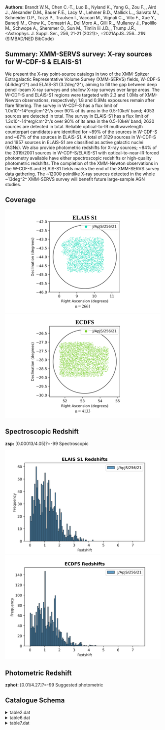 **Authors:** Brandt W.N., Chen C.-T., Luo B., Nyland K., Yang G., Zou F.,, Aird J., Alexander D.M., Bauer F.E., Lacy M., Lehmer B.D., Mallick L.,, Salvato M., Schneider D.P., Tozzi P., Traulsen I., Vaccari M., Vignali C.,, Vito F., Xue Y., Banerji M., Chow K., Comastri A., Del Moro A., Gilli R.,, Mullaney J., Paolillo M., Schwope A., Shemmer O., Sun M., Timlin Iii J.D.,, Trump J.R., <Astrophys. J. Suppl. Ser., 256, 21-21 (2021)>, =2021ApJS..256...21N (SIMBAD/NED BibCode)

## Summary: XMM-SERVS survey: X-ray sources for W-CDF-S & ELAIS-S1 

We present the X-ray point-source catalogs in two of the XMM-Spitzer Extragalactic Representative Volume Survey (XMM-SERVS) fields, W-CDF-S (4.6deg^2^) and ELAIS-S1 (3.2deg^2^), aiming to fill the gap between deep pencil-beam X-ray surveys and shallow X-ray surveys over large areas. The W-CDF-S and ELAIS-S1 regions were targeted with 2.3 and 1.0Ms of XMM-Newton observations, respectively; 1.8 and 0.9Ms exposures remain after flare filtering. The survey in W-CDF-S has a flux limit of 1.0x10^-14^erg/cm^2^/s over 90% of its area in the 0.5-10keV band; 4053 sources are detected in total. The survey in ELAIS-S1 has a flux limit of 1.3x10^-14^erg/cm^2^/s over 90% of its area in the 0.5-10keV band; 2630 sources are detected in total. Reliable optical-to-IR multiwavelength counterpart candidates are identified for ~89% of the sources in W-CDF-S and ~87% of the sources in ELAIS-S1. A total of 3129 sources in W-CDF-S and 1957 sources in ELAIS-S1 are classified as active galactic nuclei (AGNs). We also provide photometric redshifts for X-ray sources; ~84% of the 3319/2001 sources in W-CDF-S/ELAIS-S1 with optical-to-near-IR forced photometry available have either spectroscopic redshifts or high-quality photometric redshifts. The completion of the XMM-Newton observations in the W-CDF-S and ELAIS-S1 fields marks the end of the XMM-SERVS survey data gathering. The ~12000 pointlike X-ray sources detected in the whole ~13deg^2^ XMM-SERVS survey will benefit future large-sample AGN studies.
## Coverage
![image](https://raw.githubusercontent.com/joshgithubbin/Sherlock-DDF/refs/heads/main/Catalogue%20Plotting/Catalogues/J-ApJS-256-21/Subcatalogues/ELAIS%20S1/Plots/fieldcover.png)
![image](https://raw.githubusercontent.com/joshgithubbin/Sherlock-DDF/refs/heads/main/Catalogue%20Plotting/Catalogues/J-ApJS-256-21/Subcatalogues/ECDFS/Plots/fieldcover.png)
## Spectroscopic Redshift 
 
**zsp:** [0.00013/4.05]?=-99 Spectroscopic 
 

![image](https://raw.githubusercontent.com/joshgithubbin/Sherlock-DDF/refs/heads/main/Catalogue%20Plotting/Catalogues/J-ApJS-256-21/Subcatalogues/ELAIS%20S1/Plots/zspec.png)
![image](https://raw.githubusercontent.com/joshgithubbin/Sherlock-DDF/refs/heads/main/Catalogue%20Plotting/Catalogues/J-ApJS-256-21/Subcatalogues/ECDFS/Plots/zspec.png)
## Photometric Redshift 
 
**zphot:** [0.01/4.27]?=-99 Suggested photometric 
 

## Catalogue Schema

<details>
<summary>table2.dat</summary>

| Bytes   | Format       | Units   | Label   | Explanations                                       |
|:--------|:-------------|:--------|:--------|:---------------------------------------------------|
| 1- 8    | A8           | ---     | Field   | Target field ("ELAIS-S1"=31 occurrences or         |
| 80      | occurrences) | 10-     | 13      | I4    ---     Nrev    XMM-Newton revolution number |
| 15- 24  | I10          | ---     | ObsID   | XMM-Newton observation ID                          |
| 26- 44  | A19          | ---     | Date    | Observation starting date/time (UT), ISO8601       |
| 46- 54  | F9.6         | deg     | RAdeg   | [8.7/54.2] Right ascension, pointing               |
| 56- 65  | F10.6        | deg     | DEdeg   | [-45/-27] Declination, pointing center (J2000)     |
| 67- 70  | F4.1         | ks      | PN      | [0.0/41.6] Cleaned exposure time for PN (1)        |
| 72- 75  | F4.1         | ks      | MOS1    | [0.0/43.5] Cleaned exposure time for MOS1 (1)      |
| 77- 80  | F4.1         | ks      | MOS2    | [0.0/43.5] Cleaned exposure time for MOS2 (1)      |
| 82- 85  | F4.1         | ks      | Exp     | [7.0/44.9] Total EPIC exposure time                |

**Note**: Cleaned exposure time included in the "good time intervals"; GTIs.

</details>

<details>
<summary>table6.dat</summary>

| Bytes      | Format       | Units        | Label           | Explanations                                                                 |
|:-----------|:-------------|:-------------|:----------------|:-----------------------------------------------------------------------------|
| 1- 5       | A5           | ---          | Field           | [WCDFS] W-CDF-S field ("WCDFS")                                              |
| 6- 9       | I04          | ---          | WCDFS           | [0/4052] The source ID of each X-ray                                         |
| 11- 19     | F9.6         | deg          | RAdeg           | [51.6/54.5] Right ascension (J2000.0)                                        |
| 21- 30     | F10.6        | deg          | DEdeg           | [-29/-26] Declination (J2000.0)                                              |
| 32- 39     | F8.6         | arcsec       | eXPos           | [0.07/4.4] X-ray positional                                                  |
| 41- 48     | F8.6         | arcsec       | R68             | [0.1/6.7] The 68% positional-                                                |
| 50- 58     | F9.6         | arcsec       | R99             | [0.2/15.1] The 99.73%                                                        |
| 60- 67     | F8.6         | arcsec       | eEMPos          | [0.04/8] Positional uncertainty                                              |
| 69- 78     | F10.6        | deg          | RASBdeg         | [51.6/54.5]?=-99 Right ascension (J2000)                                     |
| 80- 89     | F10.6        | deg          | DESBdeg         | [-29/-26]?=-99 Declination (J2000.0) as                                      |
| 91- 100    | F10.6        | deg          | RAHBdeg         | [51.6/54.5]?=-99 Right ascension (J2000)                                     |
| 102- 111   | F10.6        | deg          | DEHBdeg         | [-29/-26]?=-99 Declination (J2000.0) as                                      |
| 113- 122   | F10.6        | deg          | RAFBdeg         | [51.6/54.5]?=-99 Right ascension (J2000)                                     |
| 124- 133   | F10.6        | deg          | DEFBdeg         | [-29/-26]?=-99 Declination (J2000.0) as                                      |
| 135- 148   | F14.6        | ---          | detSB           | [3.5/109715]?=-99 The emldetect                                              |
| 150- 162   | F13.6        | ---          | detHB           | [9.5/11681]?=-99 The emldetect                                               |
| 164- 177   | F14.6        | ---          | detFB           | [3.5/121389]?=-99 The emldetect                                              |
| 179- 188   | F10.3        | s            | ExpSB           | [2261/217999] Total (PN+MOS1+MOS2)                                           |
| 190- 199   | F10.3        | s            | ExpHB           | [1507/179250] Total (PN+MOS1+MOS2)                                           |
| 201- 210   | F10.3        | s            | ExpFB           | [1721/223271] Total (PN+MOS1+MOS2)                                           |
| 212- 220   | F9.3         | s            | PNExpSB         | [1617/55520]?=0 PN exposure time in the                                      |
| 222- 230   | F9.3         | s            | M1ExpSB         | [60/84807]?=0 MOS1 exposure time in the                                      |
| 232- 240   | F9.3         | s            | M2ExpSB         | [1472/86841]?=0 MOS2 exposure time in the                                    |
| 242- 250   | F9.3         | s            | PNExpHB         | [1056/52663]?=0 PN exposure time in the                                      |
| 252- 260   | F9.3         | s            | M1ExpHB         | [13/68738]?=0 MOS1 exposure time in the                                      |
| 262- 270   | F9.3         | s            | M2ExpHB         | [2166/77002]?=0 MOS2 exposure time in the                                    |
| 272- 280   | F9.3         | s            | PNExpFB         | [1144/57280]?=0 PN exposure time in the                                      |
| 282- 290   | F9.3         | s            | M1ExpFB         | [1457/85675]?=0 MOS1 exposure time in the                                    |
| 292- 300   | F9.3         | s            | M2ExpFB         | [3092/84105]?=0 MOS2 exposure time in the                                    |
| 302- 310   | F9.6         | ct/pix       | BkgSB           | [0.08/5.5]?=99 Total background-map                                          |
| 312- 320   | F9.6         | ct/pix       | BkgHB           | [0/4.7]?=99 Total background-map                                             |
| 322- 330   | F9.6         | ct/pix       | BkgFB           | [0/8.3]?=99 Total background-map value                                       |
| 332- 339   | F8.6         | ct/pix       | PNBkgSB         | [0/3.8] PN background-map value in the                                       |
| 341- 348   | F8.6         | ct/pix       | M1BkgSB         | [0/1.3] MOS1 background-map value in the                                     |
| 350- 357   | F8.6         | ct/pix       | M2BkgSB         | [0/1.1] MOS2 background-map value in th                                      |
| 359- 366   | F8.6         | ct/pix       | PNBkgHB         | [0/2.4] PN background-map value in the                                       |
| 368- 375   | F8.6         | ct/pix       | M1BkgHB         | [0/1.6] MOS1 background-map value in th                                      |
| 377- 384   | F8.6         | ct/pix       | M2BkgHB         | [0/1.4] MOS2 background-map value in the                                     |
| 386- 393   | F8.6         | ct/pix       | PNBkgFB         | [0/5.5] PN background-map value in the                                       |
| 395- 402   | F8.6         | ct/pix       | M1BkgFB         | [0/2.7] MOS1 background-map value in the                                     |
| 404- 411   | F8.6         | ct/pix       | M2BkgFB         | [0/2.4] MOS2 background-map value in th                                      |
| 413- 424   | F12.6        | ct           | CtsSB           | [6/26510] Total (PN+MOS1+MOS2) net                                           |
| 426- 436   | F11.6        | ct           | CtsHB           | [17/4126] Total (PN+MOS1+MOS2) net                                           |
| 438- 449   | F12.6        | ct           | CtsFB           | [7/30391] Total (PN+MOS1+MOS2) net                                           |
| 451- 462   | F12.6        | ct           | PNCtsSB         | [0/9997]?=-99 PN net counts in the soft                                      |
| 464- 475   | F12.6        | ct           | M1CtsSB         | [0/6585]?=-99 MOS1 net counts in the                                         |
| 477- 488   | F12.6        | ct           | M2CtsSB         | [0/9928]?=-99 MOS2 net counts in the                                         |
| 490- 501   | F12.6        | ct           | PNCtsHB         | [0/2392]?=-99 PN net counts in the hard                                      |
| 503- 514   | F12.6        | ct           | M1CtsHB         | [0/1065]?=-99 MOS1 net counts in the                                         |
| 516- 527   | F12.6        | ct           | M2CtsHB         | [0/1991]?=-99 MOS2 net counts in the                                         |
| 529- 541   | F13.6        | ct           | PNCtsFB         | [0/10824]?=-99 PN net counts in the                                          |
| 543- 554   | F12.6        | ct           | M1CtsFB         | [0/7649]?=-99 MOS1 net counts in the                                         |
| 556- 568   | F13.6        | ct           | M2CtsFB         | [0/11919]?=-99 MOS2 net counts in the                                        |
| 570- 581   | F12.6        | ct           | e_CtsSB         | [3.8/7978]?=-99 Uncertainty on CtsSB                                         |
| 583- 594   | F12.6        | ct           | e_CtsHB         | [5.3/6678]?=-99 Uncertainty on CtsHB                                         |
| 596- 608   | F13.6        | ct           | e_CtsFB         | [5/16029]?=-99 Uncertainty on CtsFB                                          |
| 610- 621   | F12.6        | ct           | e_PNCtsSB       | [0/5543]?=-99 Uncertainty on PNCtsSB                                         |
| 623- 632   | F10.6        | ct           | e_M1CtsSB       | [0/85]?=-99 Uncertainty of M1CtsSB                                           |
| 634- 645   | F12.6        | ct           | e_M2CtsSB       | [0/7978]?=-99 Uncertainty of M2CtsSB                                         |
| 647- 658   | F12.6        | ct           | e_PNCtsHB       | [0/6678]?=-99 Uncertainty on PNCtsHB                                         |
| 660- 671   | F12.6        | ct           | e_M1CtsHB       | [0/2925]?=-99 Uncertainty on M1CtsHB                                         |
| 673- 682   | F10.6        | ct           | e_M2CtsHB       | [0/49]?=-99 Uncertainty of M2CtsHB                                           |
| 684- 696   | F13.6        | ct           | e_PNCtsFB       | [0/16029]?=-99 Uncertainty on PNCtsFB                                        |
| 698- 709   | F12.6        | ct           | e_M1CtsFB       | [0/4963]?=-99 Uncertainty of M1CtsFB                                         |
| 711- 723   | F13.6        | ct           | e_M2CtsFB       | [0/15920]?=-99 Uncertainty of M2CtsFB                                        |
| 725- 734   | F10.8        | ct/s         | CRtSB           | [0.0003/1.16] Total (PN+MOS1+MOS2) net                                       |
| 736- 745   | F10.8        | ct/s         | CRtHB           | [0.0009/0.15] Total (PN+MOS1+MOS2) net                                       |
| 747- 756   | F10.8        | ct/s         | CRtFB           | [0.0003/1.31] Total (PN+MOS1+MOS2) net                                       |
| 758- 766   | E9.4         | ct/s         | PNCRtSB         | [0/0.8]?=99 PN net count rates in the                                        |
| 768- 776   | E9.4         | ct/s         | M1CRtSB         | [0/0.21]?=99 MOS1 net count rates in the                                     |
| 778- 786   | E9.4         | ct/s         | M2CRtSB         | [0/0.24]?=99 MOS2 net count rates in the                                     |
| 788- 798   | F11.8        | ct/s         | PNCRtHB         | [0/0.08]?=99 PN net count rates in the                                       |
| 800- 808   | E9.4         | ct/s         | M1CRtHB         | [0/0.04]?=99 MOS1 net count rates in the                                     |
| 810- 818   | E9.4         | ct/s         | M2CRtHB         | [0/0.05]?=99 MOS2 net count rates in the                                     |
| 820- 826   | E7.2         | ct/s         | PNCRtFB         | [0/0.8]?=99 PN net count rates in the                                        |
| 828- 836   | E9.4         | ct/s         | M1CRtFB         | [0/0.25]?=99 MOS1 net count rates in the                                     |
| 838- 846   | E9.4         | ct/s         | M2CRtFB         | [0/0.3]?=99 MOS2 net count rates in the                                      |
| 848- 858   | F11.8        | ct/s         | e_CRtSB         | [0.0002/0.5]?=99 Uncertainty on CRtSB                                        |
| 860- 870   | F11.8        | ct/s         | e_CRtHB         | [0.0002/0.32]?=99 Uncertainty on CRtHB                                       |
| 872- 882   | F11.8        | ct/s         | e_CRtFB         | [0.0003/0.94]?=99 Uncertainty on CRtFB                                       |
| 884- 894   | F11.8        | ct/s         | e_PNCRtSB       | [0/0.33]?=99 Uncertainty of PNCRtSB                                          |
| 896- 904   | E9.4         | ct/s         | e_M1CRtSB       | [0/0.005]?=99 Uncertainty on M1CRtSB                                         |
| 906- 914   | E9.4         | ct/s         | e_M2CRtSB       | [0/0.5]?=99 Uncertainty on M2CRtSB                                           |
| 916- 926   | F11.8        | ct/s         | e_PNCRtHB       | [0/0.32]?=99 Uncertainty on PNCRtHB                                          |
| 928- 936   | E9.4         | ct/s         | e_M1CRtHB       | [0/0.2]?=99 Uncertainty on M1CRtHB                                           |
| 938- 948   | F11.8        | ct/s         | e_M2CRtHB       | [0/0.0021]?=99 Uncertainty on M2CRtHB                                        |
| 950- 960   | F11.8        | ct/s         | e_PNCRtFB       | [0/0.94]?=99 Uncertainty on PNCRtFB                                          |
| 962- 972   | F11.8        | ct/s         | e_M1CRtFB       | [0/0.2]?=99 Uncertainty on M1CRtFB                                           |
| 974- 984   | F11.8        | ct/s         | e_M2CRtFB       | [0/0.7]?=99 Uncertainty on M2CRtFB                                           |
| 986- 991   | F6.3         | ---          | BR              | [0.019/33.5] Total hard-to-soft band                                         |
| 993- 998   | F6.3         | ---          | e_BR            | [0.003/39]?=99 Uncertainty on BR (BR_ERR)                                    |
| 1000- 1005 | F6.3         | ---          | PNBR            | [0.014/6]?=99 PN hard-to-soft band ratio                                     |
| 1007- 1012 | F6.3         | ---          | e_PNBR          | [0.004/30]?=99 Uncertainty on PNBR                                           |
| 1014- 1019 | F6.3         | ---          | M1BR            | [0.009/23]?=99 MOS1 hard-to-soft band                                        |
| 1021- 1027 | F7.3         | ---          | e_M1BR          | [0.006/169]?=99 Uncertainty on M1BR                                          |
| 1029- 1034 | F6.3         | ---          | M2BR            | [0.03/9]?=99 MOS2 hard-to-soft band ratio                                    |
| 1036- 1041 | F6.3         | ---          | e_M2BR          | [0.006/6]?=99 Uncertainty on M2BR                                            |
| 1043- 1048 | F6.3         | ---          | HR              | [-0.97/0.95] Hardness ratio                                                  |
| 1050- 1056 | F7.3         | ---          | e_HR            | [-2/14.1]?=-99 Uncertainty on HR (HR_ERR)                                    |
| 1058- 1061 | F4.1         | ---          | Gamma           | [-1/2.9] The effective power-law                                             |
| 1063- 1073 | F11.8        | fW/m2        | F0.5-2keV       | [0.0004/0.81]?=99 Apparent flux in                                           |
| 1075- 1085 | F11.8        | fW/m2        | e_F0.5-2keV     | [0.0001/0.011]?=99 Uncertainty on                                            |
| 1087- 1097 | F11.8        | fW/m2        | F2-10keV        | [0.004/1.1]?=99 Apparent flux in                                             |
| 1099- 1109 | F11.8        | fW/m2        | e_F2-10keV      | [0.001/0.08]?=99 Uncertainty on F2-10keV                                     |
| 1111- 1121 | F11.8        | fW/m2        | F0.5-10keV      | [0.001/1.7]?=99 Apparent flux in                                             |
| 1123- 1133 | F11.8        | fW/m2        | e_F0.5-10keV    | [0.0005/0.07]?=99 Uncertainty on                                             |
| 1135- 1140 | F6.2         | [10-7W]      | LX              | [35.27/45.55]? Log rest-frame apparent                                       |
| 1142- 1144 | I3           | ---          | CCat            | [1/3]?=-99 The catalog origin of the                                         |
| 1146- 1167 | A22          | ---          | CID             | Source ID in the matched Chandra                                             |
| 1169- 1178 | F10.6        | deg          | RACdeg          | [52.2/54.4]?=-99 Right ascension (J2000)                                     |
| 1180- 1189 | F10.6        | deg          | DECdeg          | [-28.2/-27]?=-99 Declination (J2000) of                                      |
| 1191- 1200 | F10.6        | ---          | Pany            | [0.1/1]?=-99 The posterior probability of                                    |
| 1202- 1211 | F10.6        | ---          | Pi              | [0.2/1]?=-99 The relative probability of                                     |
| 1          | counterpart  | to           | be              | the correct match                                                            |
| 1213       | I1           | ---          | F2              | [0/1] Warning flag for sources where a                                       |
| 1215- 1224 | F10.6        | deg          | RAIRdeg         | [51.6/54.5]?=-99 Right ascension (J2000)                                     |
| 1226- 1235 | F10.6        | deg          | DEIRdeg         | [-29/-26]?=-99 Declination (J2000.0) of                                      |
| 1237- 1246 | F10.6        | deg          | RAVdeg          | [51.6/54.5]?=-99 Right ascension (J2000)                                     |
| 1248- 1257 | F10.6        | deg          | DEVdeg          | [-29/-26]?=-99 Declination (J2000.0) of                                      |
| 1259- 1268 | F10.6        | deg          | RAHdeg          | [51.7/54.5]?=-99 Right ascension (J2000)                                     |
| 1270- 1279 | F10.6        | deg          | DEHdeg          | [-29/-26]?=-99 Declination (J2000.0) of                                      |
| 1281- 1290 | F10.6        | deg          | RADdeg          | [51.6/54.5]?=-99 Right ascension (J2000)                                     |
| 1292- 1301 | F10.6        | deg          | DEDdeg          | [-29/-27]?=-99 Declination (J2000.0) of                                      |
| 1303- 1313 | F11.6        | arcsec       | SepIRAC         | [0.02/9.8]?=-99 Separation of the X-ray                                      |
| 1315- 1325 | F11.6        | arcsec       | SepVIDEO        | [0.01/9.9]?=-99 Separation of the X-ray                                      |
| 1327- 1336 | F10.6        | arcsec       | SepHSC          | [0.01/9.8]?=-99 Separation of the X-ray                                      |
| 1338- 1347 | F10.6        | arcsec       | SepDES          | [0.1/9.6]?=-99 Separation of the X-ray                                       |
| 1349- 1357 | F9.6         | mag          | 3.6magAp        | [12.68/23]?=99 1.9 arcsec aperture                                           |
| 6          | micron       | band         | reported        | in the DeepDrill catalog                                                     |
| 1359- 1367 | F9.6         | mag          | e_3.6magAp      | [0.03/0.3]?=99 The uncertainty on                                            |
| 1369- 1377 | F9.6         | mag          | 4.5magAp        | [12.9/22.8]?=99 1.9 arcsec aperture                                          |
| 5          | micron       | band         | reported        | in the DeepDrill catalog                                                     |
| 1379- 1387 | F9.6         | mag          | e_4.5magAp      | [0.03/0.3]?=99 The uncertainty on                                            |
| 1389- 1397 | F9.6         | mag          | Zapc3           | [12.34/27.5]?=99 VIDEO 2" aperture                                           |
| 1399- 1405 | E7.2         | mag          | e_Zapc3         | [4e-6/1.8]?=99 Uncertainty on Zapc3                                          |
| 1407- 1415 | F9.6         | mag          | Yapc3           | [11.5/26.3]?=99 VIDEO 2 arcsec aperture                                      |
| 1417- 1423 | E7.2         | mag          | e_Yapc3         | [3e-6/1.2]?=99 Uncertainty on Yapc3                                          |
| 1425- 1433 | F9.6         | mag          | Japc3           | [12.19/26.1]?=99 VIDEO 2 arcsec aperture                                     |
| 1435- 1441 | E7.2         | mag          | e_Japc3         | [5e-6/0.5]?=99 Uncertainty on Japc3                                          |
| 1443- 1451 | F9.6         | mag          | Hapc3           | [12.22/27.3]?=99 VIDEO 2 arcsec aperture                                     |
| 1453- 1459 | E7.2         | mag          | e_Hapc3         | [5e-6/2.2]?=99 Uncertainty on Hapc3                                          |
| 1461- 1469 | F9.6         | mag          | Ksapc3          | [12.24/24]?=99 VIDEO 2 arcsec aperture                                       |
| 1471- 1477 | E7.2         | mag          | e_Ksapc3        | [6e-6/0.3]?=99 Uncertainty on Ksapc3                                         |
| 1479- 1487 | F9.6         | mag          | gmag            | [16.65/29.2]?=99 HSC CModel photometry in                                    |
| 1489- 1497 | F9.6         | mag          | e_gmag          | [0.0001/2.9]?=99 Uncertainty on gmag                                         |
| 1499- 1507 | F9.6         | mag          | rmag            | [16.42/29]?=99 HSC CModel photometry in                                      |
| 1509- 1517 | F9.6         | mag          | e_rmag          | [0.0002/7.2]?=99 Uncertainty on rmag                                         |
| 1519- 1527 | F9.6         | mag          | imag            | [15.54/26.9]?=99 HSC CModel photometry in                                    |
| 1529- 1537 | F9.6         | mag          | e_imag          | [0.0001/0.5]?=99 Uncertainty of HSC                                          |
| 1539- 1547 | F9.6         | mag          | zmag            | [15.37/26.8]?=99 HSC CModel photometry in                                    |
| 1549- 1557 | F9.6         | mag          | e_zmag          | [0.0001/1.7]?=99 Uncertainty on zmag                                         |
| 1559- 1567 | F9.6         | mag          | gmagDES         | [12/27.9]?=99 DES Kron photometry in the                                     |
| 1569- 1575 | E7.2         | mag          | e_gmagDES       | [6.5e-5/1.8]?=99 Uncertainty on gmagDES                                      |
| 1577- 1585 | F9.6         | mag          | rmagDES         | [11.99/26.9]?=99 DES Kron photometry in                                      |
| 1587- 1593 | E7.2         | mag          | e_rmagDES       | [5.9e-5/1.3]?=99 Uncertainty on rmagDES                                      |
| 1595- 1603 | F9.6         | mag          | imagDES         | [11.95/25.8]?=99 DES Kron photometry in                                      |
| 1605- 1611 | E7.2         | mag          | e_imagDES       | [9.3e-5/1]?=99 Uncertainty on imagDES                                        |
| 1613- 1621 | F9.6         | mag          | zmagDES         | [11.45/25.9]?=99 DES Kron photometry in                                      |
| 1623- 1631 | F9.6         | mag          | e_zmagDES       | [0.0001/1.2]?=99 Uncertainty on zmagDES                                      |
| 1633- 1641 | F9.6         | mag          | YmagDES         | [10.15/25]?=99 DES Kron photometry in                                        |
| 1643- 1651 | F9.6         | mag          | e_YmagDES       | [0.0001/5.7]?=99 Uncertainty on YmagDES                                      |
| 1653- 1658 | I6           | ---          | Tractor         | [10/804323]?=-99 The object ID of the                                        |
| 1660- 1669 | F10.6        | mag          | 3.6mag          | [11.6/25.4]?=-99 Forced photometry in                                        |
| 6          | micron       | band         | (IRAC_1_FP_MAG) | 1671- 1680 F10.6  mag     e_3.6mag     [0.09/0.8]?=-99 Uncertainty on 3.6mag |
| 1682- 1691 | F10.6        | mag          | 4.5mag          | [11.6/25.3]?=-99 Forced photometry in                                        |
| 5          | micron       | band         | (IRAC_2_FP_MAG) | 1693- 1702 F10.6  mag     e_4.5mag     [0.09/1.2]?=-99 Uncertainty on 4.5mag |
| 1704- 1713 | F10.6        | mag          | Zpmag           | [10.5/28.5]?=-99 Forced photometry in                                        |
| 1715- 1724 | F10.6        | mag          | e_Zpmag         | [0.09/7.3]?=-99 Uncertainty on Zpmag                                         |
| 1726- 1735 | F10.6        | mag          | Ypmag           | [10/26]?=-99 Forced photometry in VIDEO                                      |
| 1737- 1746 | F10.6        | mag          | e_Ypmag         | [0.09/0.8]?=-99 Uncertainty on Ypmag                                         |
| 1748- 1757 | F10.6        | mag          | Jpmag           | [10.7/28.5]?=-99 Forced photometry in                                        |
| 1759- 1768 | F10.6        | mag          | e_Jpmag         | [0.09/3.6]?=-99 Uncertainty on Jpmag                                         |
| 1770- 1779 | F10.6        | mag          | Hpmag           | [10.9/25]?=-99 Forced photometry in VIDEO                                    |
| 1781- 1790 | F10.6        | mag          | e_Hpmag         | [0.09/0.5]?=-99 Uncertainty on Hpmag                                         |
| 1792- 1801 | F10.6        | mag          | Kspmag          | [10.8/27.8]?=-99 Forced photometry in                                        |
| 1803- 1812 | F10.6        | mag          | e_Kspmag        | [0.09/2.8]?=-99 Uncertainty on Kspmag                                        |
| 1814- 1823 | F10.6        | mag          | gmagFP          | [15.2/30.2]?=-99 Forced photometry in HSC                                    |
| 1825- 1834 | F10.6        | mag          | e_gmagFP        | [0.09/19.4]?=-99 Uncertainty on gmagFP                                       |
| 1836- 1845 | F10.6        | mag          | rmagFP          | [14.4/30]?=-99 Forced photometry in HSC r                                    |
| 1847- 1856 | F10.6        | mag          | e_rmagFP        | [0.09/38]?=-99 Uncertainty on rmagFP                                         |
| 1858- 1867 | F10.6        | mag          | imagFP          | [15.4/27.3]?=-99 Forced photometry in HSC                                    |
| 1869- 1878 | F10.6        | mag          | e_imagFP        | [0.09/2.1]?=-99 Uncertainty on imagFP                                        |
| 1880- 1889 | F10.6        | mag          | zmagFP          | [13.7/26.5]?=-99 Forced photometry in HSC                                    |
| 1891- 1900 | F10.6        | mag          | e_zmagFP        | [0.09/2.6]?=-99 Uncertainty on zmagFP                                        |
| 1902- 1911 | F10.6        | mag          | umagV           | [9.9/34.6]?=-99 Forced photometry in                                         |
| 1913- 1924 | F12.6        | mag          | e_umagV         | [0.09/1705]?=-99 Uncertainty on umagV                                        |
| 1926- 1935 | F10.6        | mag          | gmagV           | [11/31]?=-99 Forced photometry in VOICE                                      |
| 1937- 1946 | F10.6        | mag          | e_gmagV         | [0.09/64.1]?=-99 Uncertainty on gmagV                                        |
| 1948- 1957 | F10.6        | mag          | rmagV           | [10.9/30.3]?=-99 Forced photometry in                                        |
| 1959- 1968 | F10.6        | mag          | e_rmagV         | [0.09/41]?=-99 Uncertainty on rmagV                                          |
| 1970- 1979 | F10.6        | mag          | imagV           | [10.6/30]?=-99 Forced photometry in VOICE                                    |
| 1981- 1990 | F10.6        | mag          | e_imagV         | [0.09/69.6]?=-99 Uncertainty on imagV                                        |
| 1992- 2001 | F10.6        | ---          | zsp             | [0.00015/4.6]?=-99 Spectroscopic redshift                                    |
| 2003- 2005 | I3           | ---          | zCl             | [-1/1]?=-99 Spectroscopic classification                                     |
| 2007- 2009 | I3           | ---          | q_zsp           | [2/6]?=-99 Spectroscopic quality flag                                        |
| 2011- 2021 | F11.6        | deg          | RAzsdeg         | [51.6/54.5]?=-99 Right ascension (J2000)                                     |
| 2023- 2033 | F11.6        | deg          | DEzsdeg         | [-29/-27]?=-99 Declination (J2000.0) of                                      |
| 2035- 2041 | A7           | ---          | r_zsp           | The spectroscopic catalog that                                               |
| 2043- 2047 | F5.1         | ---          | Fsed            | [0/1]?=-99 Flag for BL AGN candidates                                        |
| 2049- 2058 | F10.6        | deg          | RAspdeg         | [51.6/54.5]? Right ascension (J2000.0)                                       |
| 2060- 2070 | F11.6        | deg          | DEzpdeg         | [-29/-26]? Declination (J2000.0) of the                                      |
| 2072- 2079 | F8.4         | ---          | zphot           | [0.01/4.5]?=-99 Suggested photometric                                        |
| 2081- 2087 | F7.3         | ---          | zpEazy          | [0.01/6]?=-99 Photometric redshift                                           |
| 2089- 2096 | F8.3         | ---          | E_zpEazy        | [-0.9/3.8]? Upper uncertainty of                                             |
| 2098- 2105 | F8.3         | ---          | e_zpEazy        | [-0.05/4]? Lower uncertainty of                                              |
| 2107- 2126 | F20.6        | ---          | q_zpEazy        | [-99/398127000000]? Quality of                                               |
| 2128- 2135 | F8.4         | ---          | zpLP            | [0.02/6]?=-99 Photometric redshift                                           |
| 2137- 2144 | F8.4         | ---          | E_zpLP          | [0/5.4]?=-99 Upper uncertainty of                                            |
| 2146- 2153 | F8.4         | ---          | e_zpLP          | [0/3.3]?=-99 Lower uncertainty of                                            |
| 2155       | I1           | ---          | Fagn            | [0/1] Flag for AGNs identified (1=AGN;                                       |
| 3129       | occurrences) | (AGN_FLAG)   | 2157-           | 2159 I3     ---       Fstar      [0/1]?=-99 Flag for stars identified        |
| 169        | occurrences) | (STAR_FLAG)  | Note            | (1): Catalog origin of the nearest Chandra source as follows:                |
| 1          | =            | the          | CDF-S           | catalog (Luo+ 2017, J/ApJS/228/2J)                                           |
| 2          | =            | the          | E-CDF-S         | catalog (Xue+ 2016, J/ApJS/224/15)                                           |
| 3          | =            | the          | CSC             | 2.0 catalog (Evans+ 2010ApJS..189...37E ; Cat. IX/57)                        |
| 1          | =            | BL           | AGNs            | (280 occurrences)                                                            |
| 0          | =            | galaxies     | or              | non-BL AGNs (491 occurrences)                                                |
| 1          | =            | stars        | (1              | occurrence)                                                                  |
| 273        | (406         | occurrences) | PRIMUS          | = The PRIsm MUlti-object Survey (Coil+ 2011ApJ...741....8C ;                 |
| 252        | occurrences) | ATLAS        | =               | The Australia Telescope Large Area Survey                                    |
| 2015       | ;            | 97           | occurrences)    | S+10   = Silverman+ 2010, J/ApJS/191/124 (70 occurrences)                    |
| 2116       | ;            | 61           | occurrences)    | 2dfGRS = The 2dF Galaxy Redshift Survey (Cat. VII/250 ; 5 occurrences)       |
| 259        | ;            | 4            | occurrences)    | HELP   = HELP database (Shirley+ 2019MNRAS.490..634S ; 3 occurrences)        |
| 0          | =            | sources      | that            | are classified as BL AGN candidates by two different                         |
| 424        | occurrences) | 0.5          | =               | sources identified as BL AGN candidates using one method but not the         |
| 625        | occurrences) | 0.0          | =               | sources identified as non-BL AGNs by both methods (1539 occurrences)         |

**Note**: Catalog origin of the nearest Chandra source as follows:
  1 = the CDF-S catalog (Luo+ 2017, J/ApJS/228/2J)
  2 = the E-CDF-S catalog (Xue+ 2016, J/ApJS/224/15)
  3 = the CSC 2.0 catalog (Evans+ 2010ApJS..189...37E ; Cat. IX/57)
Note (2): Spectroscopic classification of the source as follows:
   1 = BL AGNs (280 occurrences)
   0 = galaxies or non-BL AGNs (491 occurrences)
  -1 = stars (1 occurrence)
Note (3): Spectroscopic catalog as follows:
 OzDES  = see DR1: Childress+, 2017, J/MNRAS/472/273 (406 occurrences)
 PRIMUS = The PRIsm MUlti-object Survey (Coil+ 2011ApJ...741....8C ;
           252 occurrences)
 ATLAS  = The Australia Telescope Large Area Survey
           (Franzen+ 2015 ; 97 occurrences)
 S+10   = Silverman+ 2010, J/ApJS/191/124 (70 occurrences)
 ACES   = The Arizona CDFS Environment Survey (Cooper+, 2012, J/MNRAS/425/2116 ;
           61 occurrences)
 2dfGRS = The 2dF Galaxy Redshift Survey (Cat. VII/250 ; 5 occurrences)
 6df    = The 6dF galaxy survey (Cat. VII/259 ; 4 occurrences)
 HELP   = HELP database (Shirley+ 2019MNRAS.490..634S ; 3 occurrences)
Note (4): Flag for broad-line (BL) AGN candidates as follows:
 1.0 = sources that are classified as BL AGN candidates by two different
        methods (424 occurrences)
 0.5 = sources identified as BL AGN candidates using one method but not the
        other (625 occurrences)
 0.0 = sources identified as non-BL AGNs by both methods (1539 occurrences)

</details>

<details>
<summary>table7.dat</summary>

| Bytes      | Format       | Units        | Label           | Explanations                                                                   |
|:-----------|:-------------|:-------------|:----------------|:-------------------------------------------------------------------------------|
| 1- 2       | A2           | ---          | Field           | [ES] ELAIS-S1 field ("ES")                                                     |
| 3- 6       | I04          | ---          | ES              | [0/2629] The source ID of each X-ray                                           |
| 1          | field        | (XID)        | 8-              | 16 F9.6   deg       RAdeg       [8/10.6] Right ascension (J2000.0)             |
| 18- 27     | F10.6        | deg          | DEdeg           | [-44.9/-42.8] Declination (J2000.0)                                            |
| 29- 36     | F8.6         | arcsec       | eXPos           | [0.04/4.4] X-ray positional                                                    |
| 38- 45     | F8.6         | arcsec       | R68             | [0.07/6.7] The 68% positional-                                                 |
| 47- 55     | F9.6         | arcsec       | R99             | [0.16/15] The 99.73%                                                           |
| 57- 65     | F9.6         | arcsec       | eEMPos          | [0.05/13.18] Positional uncertainty                                            |
| 67- 76     | F10.6        | deg          | RASBdeg         | [8/10.6]?=-99 Right ascension (J2000.0)                                        |
| 78- 87     | F10.6        | deg          | DESBdeg         | [-45/-42.8]?=-99 Declination (J2000.0)                                         |
| 89- 98     | F10.6        | deg          | RAHBdeg         | [8.1/10.6]?=-99 Right ascension                                                |
| 100- 109   | F10.6        | deg          | DEHBdeg         | [-45/-42.9]?=-99 Declination (J2000.0)                                         |
| 111- 120   | F10.6        | deg          | RAFBdeg         | [8/10.6]?=-99 Right ascension (J2000.0)                                        |
| 122- 131   | F10.6        | deg          | DEFBdeg         | [-45/-42.8]?=-99 Declination (J2000.0)                                         |
| 133- 146   | F14.6        | ---          | detSB           | [4/108359]?=-99 The emldetect                                                  |
| 148- 159   | F12.6        | ---          | detHB           | [8/5354]?=-99 The emldetect                                                    |
| 161- 174   | F14.6        | ---          | detFB           | [4/113691]?=-99 The emldetect                                                  |
| 176- 185   | F10.3        | s            | ExpSB           | [2357/197488] Total (PN+MOS1+MOS2)                                             |
| 187- 196   | F10.3        | s            | ExpHB           | [2807/186467] Total (PN+MOS1+MOS2)                                             |
| 198- 207   | F10.3        | s            | ExpFB           | [2259/197427] Total (PN+MOS1+MOS2)                                             |
| 209- 217   | F9.3         | s            | PNExpSB         | [1972/65089]?=0 PN exposure time in the                                        |
| 219- 227   | F9.3         | s            | M1ExpSB         | [2788/68139]?=0 MOS1 exposure time in                                          |
| 229- 237   | F9.3         | s            | M2ExpSB         | [2540/70852]?=0 MOS2 exposure time in                                          |
| 239- 247   | F9.3         | s            | PNExpHB         | [1280/57452]?=0 PN exposure time in the                                        |
| 249- 257   | F9.3         | s            | M1ExpHB         | [395/67355]?=0 MOS1 exposure time in the                                       |
| 259- 267   | F9.3         | s            | M2ExpHB         | [155/67353]?=0 MOS2 exposure time in the                                       |
| 269- 277   | F9.3         | s            | PNExpFB         | [1677/65029]?=0 PN exposure time in                                            |
| 279- 287   | F9.3         | s            | M1ExpFB         | [478/68177]?=0 MOS1 exposure time in the                                       |
| 289- 297   | F9.3         | s            | M2ExpFB         | [2539/70018]?=0 MOS2 exposure time in                                          |
| 299- 307   | F9.6         | ct/pix       | BkgSB           | [0.06/4.3]?=99 Total background-map                                            |
| 309- 317   | F9.6         | ct/pix       | BkgHB           | [0.17/4.1]?=99 Total background-map                                            |
| 319- 327   | F9.6         | ct/pix       | BkgFB           | [0.06/7.1]?=99 Total background-map                                            |
| 329- 336   | F8.6         | ct/pix       | PNBkgSB         | [0.0002/3.1] PN background-map value                                           |
| 338- 344   | E7.2         | ct/pix       | M1BkgSB         | [9.4e-05/1.1] MOS1 background-map value                                        |
| 346- 353   | F8.6         | ct/pix       | M2BkgSB         | [0.0002/1.2] MOS2 background-map value                                         |
| 355- 361   | E7.2         | ct/pix       | PNBkgHB         | [6.3e-05/2.2] PN background-map value                                          |
| 363- 369   | E7.2         | ct/pix       | M1BkgHB         | [6.3e-05/0.9] MOS1 background-map value                                        |
| 371- 377   | E7.2         | ct/pix       | M2BkgHB         | [9.4e-05/1.1] MOS2 background-map value                                        |
| 379- 386   | F8.6         | ct/pix       | PNBkgFB         | [0.0002/3.8] PN background-map value                                           |
| 388- 394   | E7.2         | ct/pix       | M1BkgFB         | [9.4e-05/2] MOS1 background-map value                                          |
| 396- 403   | F8.6         | ct/pix       | M2BkgFB         | [0.0002/2.2] MOS2 background-map value                                         |
| 405- 416   | F12.6        | ct           | CtsSB           | [8/29041] Total (PN+MOS1+MOS2) net                                             |
| 418- 428   | F11.6        | ct           | CtsHB           | [16/2258] Total (PN+MOS1+MOS2) net                                             |
| 430- 441   | F12.6        | ct           | CtsFB           | [7/31299] Total (PN+MOS1+MOS2) net                                             |
| 443- 455   | F13.6        | ct           | PNCtsSB         | [0/17844]?=-99 PN net counts in the                                            |
| 457- 468   | F12.6        | ct           | M1CtsSB         | [0/5802]?=-99 MOS1 net counts in the                                           |
| 470- 481   | F12.6        | ct           | M2CtsSB         | [0/5396]?=-99 MOS2 net counts in the                                           |
| 483- 493   | F11.6        | ct           | PNCtsHB         | [0/888]?=-99 PN net counts in the hard                                         |
| 495- 505   | F11.6        | ct           | M1CtsHB         | [0/695]?=-99 MOS1 net counts in the                                            |
| 507- 517   | F11.6        | ct           | M2CtsHB         | [0/675]?=-99 MOS2 net counts in the                                            |
| 519- 531   | F13.6        | ct           | PNCtsFB         | [0/18732]?=-99 PN net counts in the                                            |
| 533- 544   | F12.6        | ct           | M1CtsFB         | [0/6497]?=-99 MOS1 net counts in the                                           |
| 546- 557   | F12.6        | ct           | M2CtsFB         | [0/6071]?=-99 MOS2 net counts in the                                           |
| 559- 570   | F12.6        | ct           | e_CtsSB         | [3.9/8661]?=-99 Uncertainty on CtsSB                                           |
| 572- 584   | F13.6        | ct           | e_CtsHB         | [5.9/10472]?=-99 Uncertainty on CtsHB                                          |
| 586- 598   | F13.6        | ct           | e_CtsFB         | [6.5/15847]?=-99 Uncertainty on CtsFB                                          |
| 600- 611   | F12.6        | ct           | e_PNCtsSB       | [0/8661]?=-99 Uncertainty on PNCtsSB                                           |
| 613- 624   | F12.6        | ct           | e_M1CtsSB       | [0/8141]?=-99 Uncertainty on M1CtsSB                                           |
| 626- 635   | F10.6        | ct           | e_M2CtsSB       | [0/77]?=-99 Uncertainty on M2CtsSB                                             |
| 637- 649   | F13.6        | ct           | e_PNCtsHB       | [0/10472]?=-99 Uncertainty on PNCtsHB                                          |
| 651- 660   | F10.6        | ct           | e_M1CtsHB       | [0/30]?=-99 Uncertainty on M1CtsHB                                             |
| 662- 671   | F10.6        | ct           | e_M2CtsHB       | [0/30]?=-99 Uncertainty on M2CtsHB                                             |
| 673- 685   | F13.6        | ct           | e_PNCtsFB       | [0/13811]?=-99 Uncertainty on PNCtsFB                                          |
| 687- 696   | F10.6        | ct           | e_M1CtsFB       | [0/85]?=-99 Uncertainty on M1CtsFB                                             |
| 698- 710   | F13.6        | ct           | e_M2CtsFB       | [0/15847]?=-99 Uncertainty on M2Cts                                            |
| 712- 721   | F10.8        | ct/s         | CRtSB           | [0.0003/1.11] Total (PN+MOS1+MOS2) net                                         |
| 723- 732   | F10.8        | ct/s         | CRtHB           | [0.0005/0.1] Total (PN+MOS1+MOS2) net                                          |
| 734- 743   | F10.8        | ct/s         | CRtFB           | [0.0003/1.21] Total (PN+MOS1+MOS2) net                                         |
| 745- 753   | E9.4         | ct/s         | PNCRtSB         | [0/0.8]?=99 PN net count rates in the                                          |
| 755- 763   | E9.4         | ct/s         | M1CRtSB         | [0/0.2]?=99 MOS1 net count rates in the                                        |
| 765- 773   | E9.4         | ct/s         | M2CRtSB         | [0/0.2]?=99 MOS2 net count rates in the                                        |
| 775- 783   | E9.4         | ct/s         | PNCRtHB         | [0/0.05]?=99 PN net count rates in the                                         |
| 785- 793   | E9.4         | ct/s         | M1CRtHB         | [0/0.03]?=99 MOS1 net count rates in                                           |
| 795- 803   | E9.4         | ct/s         | M2CRtHB         | [0/0.03]?=99 MOS2 net count rates in                                           |
| 805- 813   | E9.4         | ct/s         | PNCRtFB         | [0/0.8]?=99 PN net count rates in the                                          |
| 815- 823   | E9.4         | ct/s         | M1CRtFB         | [0/0.3]?=99 MOS1 net count rates in the                                        |
| 825- 833   | E9.4         | ct/s         | M2CRtFB         | [0/0.2]?=99 MOS2 net count rates in the                                        |
| 835- 845   | F11.8        | ct/s         | e_CRtSB         | [0.0002/1.6]?=99  Uncertainty in CRtSB                                         |
| 847- 857   | F11.8        | ct/s         | e_CRtHB         | [0.0002/1]?=99  Uncertainty in CRtHB                                           |
| 859- 869   | F11.8        | ct/s         | e_CRtFB         | [0.0003/1.7]?=99  Uncertainty in CRtFB                                         |
| 871- 881   | F11.8        | ct/s         | e_PNCRtSB       | [0/0.4]?=99  Uncertainty in PNCRtSB                                            |
| 883- 891   | E9.4         | ct/s         | e_M1CRtSB       | [0/1.6]?=99 Uncertainty in M1CRtSB                                             |
| 893- 901   | E9.4         | ct/s         | e_M2CRtSB       | [0/0.004]?=99 Uncertainty in M2CRtSB                                           |
| 903- 913   | F11.8        | ct/s         | e_PNCRtHB       | [0/0.93]?=99  Uncertainty in PNCRtHB                                           |
| 915- 923   | E9.4         | ct/s         | e_M1CRtHB       | [0/0.004]?=99 Uncertainty in M1CRtHB                                           |
| 925- 933   | E9.4         | ct/s         | e_M2CRtHB       | [0/0.004]?=99 Uncertainty in M2CRtHB                                           |
| 935- 945   | F11.8        | ct/s         | e_PNCRtFB       | [0/0.7]?=99  Uncertainty in PNCRtFB                                            |
| 947- 957   | F11.8        | ct/s         | e_M1CRtFB       | [0/0.005]?=99  Uncertainty in M1CRtFB                                          |
| 959- 967   | E9.4         | ct/s         | e_M2CRtFB       | [0/1.7]?=99 Uncertainty in M2CRtFB                                             |
| 969- 974   | F6.3         | ---          | BR              | [0.01/29.62] Total hard-to-soft band                                           |
| 976- 981   | F6.3         | ---          | e_BR            | [0.002/13.4]?=99 Uncertainty in BR                                             |
| 983- 988   | F6.3         | ---          | PNBR            | [0.02/6.1]?=99 PN hard-to-soft band                                            |
| 990- 995   | F6.3         | ---          | e_PNBR          | [0.003/24.3]?=99 Uncertainty in PNBR                                           |
| 997- 1002  | F6.3         | ---          | M1BR            | [0.03/99] MOS1 hard-to-soft band ratio                                         |
| 1004- 1010 | F7.3         | ---          | e_M1BR          | [0.006/619.1] Uncertainty in M1BR                                              |
| 1012- 1017 | F6.3         | ---          | M2BR            | [0.029/22.5]?=99 MOS2 hard-to-soft band                                        |
| 1019- 1024 | F6.3         | ---          | e_M2BR          | [0.006/58.5]?=99 Uncertainty in M2BR                                           |
| 1026- 1031 | F6.3         | ---          | HR              | [-0.98/0.94] Hardness ratio                                                    |
| 1033- 1039 | F7.3         | ---          | e_HR            | [-2/14]?=-99 Uncertainty in HR (HR_ERR)                                        |
| 1041- 1044 | F4.1         | ---          | Gamma           | [-1/2.9] The effective power-law                                               |
| 1046- 1056 | F11.8        | fW/m2        | F0.5-2keV       | [0.0004/0.7]?=99 Apparent flux in the                                          |
| 1058- 1068 | F11.8        | fW/m2        | e_F0.5-2keV     | [0.0001/0.009]?=99 Uncertainty in                                              |
| 1070- 1080 | F11.8        | fW/m2        | F2-10keV        | [0.005/0.5]?=99 Apparent flux in the                                           |
| 1082- 1092 | F11.8        | fW/m2        | e_F2-10keV      | [0.001/0.05]?=99 Uncertainty in F2-10keV                                       |
| 1094- 1104 | F11.8        | fW/m2        | F0.5-10keV      | [0.001/1.2]?=99 Apparent flux in the                                           |
| 1106- 1116 | F11.8        | fW/m2        | e_F0.5-10keV    | [0.0004/0.04]?=99 Uncertainty in                                               |
| 1118- 1123 | F6.2         | [10-7W]      | LX              | [35/45.52]?=-99 Log rest-frame apparent                                        |
| 1125- 1127 | I3           | ---          | CCat            | [3]?=-99 The catalog origin of the                                             |
| 1129- 1150 | A22          | ---          | CID             | Source ID in the matched Chandra                                               |
| 1152- 1161 | F10.6        | deg          | RACdeg          | [8.2/10.52]?=-99 Right ascension                                               |
| 1163- 1172 | F10.6        | deg          | DECdeg          | [-44.4/-42.92]?=-99 Declination (J2000)                                        |
| 1174- 1183 | F10.6        | ---          | Pany            | [0.1/1]?=-99 The posterior probability                                         |
| 1185- 1194 | F10.6        | ---          | Pi              | [0.2/1]?=-99 The relative probability of                                       |
| 1          | counterpart  | to           | be              | the correct match                                                              |
| 1196       | I1           | ---          | F2              | [0/1] Warning flag for sources where a                                         |
| 1198- 1207 | F10.6        | deg          | RAIRdeg         | [8.1/10.6]?=-99 Right ascension (J2000)                                        |
| 1209- 1218 | F10.6        | deg          | DEIRdeg         | [-45/-42.8]?=-99 Declination (J2000) of                                        |
| 1220- 1229 | F10.6        | deg          | RAVdeg          | [8.4/10.6]?=-99 Right ascension (J2000)                                        |
| 1231- 1240 | F10.6        | deg          | DEVdeg          | [-45/-42.8]?=-99 Declination (J2000)                                           |
| 1242- 1251 | F10.6        | deg          | RADdeg          | [8/10.6]?=-99 Right ascension (J2000)                                          |
| 1253- 1262 | F10.6        | deg          | DEDdeg          | [-45/-42.8]?=-99 Declination (J2000)                                           |
| 1264- 1273 | F10.6        | arcsec       | SepIRAC         | [0.02/9.9]?=-99 Separation of the X-ray                                        |
| 1275- 1284 | F10.6        | arcsec       | SepVIDEO        | [0.02/9.8]?=-99 Separation of the X-ray                                        |
| 1286- 1295 | F10.6        | arcsec       | SepDES          | [0.01/9.9]?=-99 Separation of the X-ray                                        |
| 1297- 1305 | F9.6         | mag          | 3.6magAp        | [13.56/23]?=99 1.9 arcsec aperture                                             |
| 6          | micron       | band         | reported        | in the DeepDrill catalog                                                       |
| 1307- 1315 | F9.6         | mag          | e_3.6magAp      | [0.001/0.3]?=99 Uncertainty in 3.6magAp                                        |
| 1317- 1325 | F9.6         | mag          | 4.5magAp        | [13.32/22.9]?=99 1.9 arcsec aperture                                           |
| 5          | micron       | band         | reported        | in the DeepDrill catalog                                                       |
| 1327- 1335 | F9.6         | mag          | e_4.5magAp      | [0.002/0.3]?=99 Uncertainty in 4.5magAp                                        |
| 1337- 1345 | F9.6         | mag          | Zapc3           | [12.13/28.3]?=99 VIDEO 2 arcsec aperture                                       |
| 1347- 1353 | E7.2         | mag          | e_Zapc3         | Uncertainty in Zapc3 (VIDEO_Z_MAG_ERR)                                         |
| 1355- 1363 | F9.6         | mag          | Yapc3           | [11.34/25.5]?=99 VIDEO 2 arcsec aperture                                       |
| 1365- 1371 | E7.2         | mag          | e_Yapc3         | Uncertainty in Yapc3 (VIDEO_Y_MAG_ERR)                                         |
| 1373- 1381 | F9.6         | mag          | Japc3           | [12.07/25.4]?=99 VIDEO 2 arcsec aperture                                       |
| 1383- 1389 | E7.2         | mag          | e_Japc3         | Uncertainty in Japc3 (VIDEO_J_MAG_ERR)                                         |
| 1391- 1399 | F9.6         | mag          | Hapc3           | [12.05/24.7]?=99 VIDEO 2 arcsec aperture                                       |
| 1401- 1407 | E7.2         | mag          | e_Hapc3         | Uncertainty in Hapc3 (VIDEO_H_MAG_ERR)                                         |
| 1409- 1417 | F9.6         | mag          | Ksapc3          | [11.91/23.8]?=99 VIDEO 2 arcsec aperture                                       |
| 1419- 1425 | E7.2         | mag          | e_Ksapc3        | Uncertainty in Ksapc3 (VIDEO_KS_MAG_ERR)                                       |
| 1427- 1435 | F9.6         | mag          | gmagDES         | [11.45/29.51]?=99 DES Kron photometry in                                       |
| 1437- 1443 | E7.2         | mag          | e_gmagDES       | Uncertainty in gmagDES (DES_G_MAG_ERR)                                         |
| 1445- 1453 | F9.6         | mag          | rmagDES         | [11.43/29.5]?=99 DES Kron photometry in                                        |
| 1455- 1461 | E7.2         | mag          | e_rmagDES       | Uncertainty in rmagDES (DES_R_MAG_ERR)                                         |
| 1463- 1471 | F9.6         | mag          | imagDES         | [11.52/27.5]?=99 DES Kron photometry in                                        |
| 1473- 1479 | E7.2         | mag          | e_imagDES       | Uncertainty in imagDES (DES_I_MAG_ERR)                                         |
| 1481- 1489 | F9.6         | mag          | zmagDES         | [10.93/27.1]?=99 DES Kron photometry in                                        |
| 1491- 1497 | E7.2         | mag          | e_zmagDES       | Uncertainty in zmagDES (DES_Z_MAG_ERR)                                         |
| 1499- 1507 | F9.6         | mag          | YmagDES         | [9.4/29.2]?=99 DES Kron photometry in                                          |
| 1509- 1515 | E7.2         | mag          | e_YmagDES       | Uncertainty in YmagDES (DES_Y_MAG_ERR)                                         |
| 1517- 1528 | I12          | ---          | Tractor         | The object ID of the VIDEO counterpart                                         |
| 1530- 1539 | F10.6        | mag          | 3.6mag          | [14.5/24.02]?=-99 Forced photometry in                                         |
| 6          | micron       | band         | (IRAC_1_FP_MAG) | 1541- 1550 F10.6  mag     e_3.6mag      [0.09/0.58]?=-99 Uncertainty in 3.6mag |
| 1552- 1561 | F10.6        | mag          | 4.5mag          | [14.7/25.48]?=-99 Forced photometry in                                         |
| 5          | micron       | band         | (IRAC_2_FP_MAG) | 1563- 1572 F10.6  mag     e_4.5mag      [0.09/0.82]?=-99 Uncertainty in 4.5mag |
| 1574- 1583 | F10.6        | mag          | Zpmag           | [13.8/27.23]?=-99 Forced photometry in                                         |
| 1585- 1594 | F10.6        | mag          | e_Zpmag         | [0.09/1.1]?=-99 Uncertainty in Zpmag                                           |
| 1596- 1605 | F10.6        | mag          | Ypmag           | [13.4/26.48]?=-99 Forced photometry in                                         |
| 1607- 1616 | F10.6        | mag          | e_Ypmag         | [0.09/1.05]?=-99 Uncertainty in Ypmag                                          |
| 1618- 1627 | F10.6        | mag          | Jpmag           | [14.1/27.68]?=-99 Forced photometry in                                         |
| 1629- 1638 | F10.6        | mag          | e_Jpmag         | [0.09/0.43]?=-99 Uncertainty in Jpmag                                          |
| 1640- 1649 | F10.6        | mag          | Hpmag           | [14/25.38]?=-99 Forced photometry in                                           |
| 1651- 1660 | F10.6        | mag          | e_Hpmag         | [0.09/0.24]?=-99 Uncertainty in Hpmag                                          |
| 1662- 1671 | F10.6        | mag          | Kspmag          | [14/24.94]?=-99 Forced photometry in                                           |
| 1673- 1682 | F10.6        | mag          | e_Kspmag        | [0.09/1.18]?=-99 Uncertainty in Kspmag                                         |
| 1684- 1693 | F10.6        | mag          | gmag            | [14.5/31.78]?=-99 Forced photometry in                                         |
| 1695- 1704 | F10.6        | mag          | e_gmag          | [0.08/92.45]?=-99 Uncertainty in gmag                                          |
| 1706- 1715 | F10.6        | mag          | rmag            | [13.6/28.99]?=-99 Forced photometry in                                         |
| 1717- 1726 | F10.6        | mag          | e_rmag          | [0.08/9.33]?=-99 Uncertainty in rmag                                           |
| 1728- 1737 | F10.6        | mag          | imag            | [13.2/27.31]?=-99 Forced photometry in                                         |
| 1739- 1748 | F10.6        | mag          | e_imag          | [0.08/6.38]?=-99 Uncertainty in imag                                           |
| 1750- 1759 | F10.6        | mag          | zmag            | [13/28.42]?=-99 Forced photometry in DES                                       |
| 1761- 1770 | F10.6        | mag          | e_zmag          | [0.08/18.22]?=-99 Uncertainty in zmag                                          |
| 1772- 1781 | F10.6        | mag          | Ymag            | [12.9/30.53]?=-99 Forced photometry in                                         |
| 1783- 1793 | F11.6        | mag          | e_Ymag          | [0.08/578.83]?=-99 Uncertainty in Ymag                                         |
| 1795- 1804 | F10.6        | mag          | Bmag            | [14.5/28.99]?=-99 Forced photometry in                                         |
| 1806- 1815 | F10.6        | mag          | e_Bmag          | [0.08/12.26]?=-99 Uncertainty in Bmag                                          |
| 1817- 1826 | F10.6        | mag          | Vmag            | [14.4/31.64]?=-99 Forced photometry in                                         |
| 1828- 1838 | F11.6        | mag          | e_Vmag          | [0.08/121.36]?=-99 Uncertainty in Vmag                                         |
| 1840- 1849 | F10.6        | mag          | Rmag            | [14.3/29.54]?=-99 Forced photometry in                                         |
| 1851- 1860 | F10.6        | mag          | e_Rmag          | [0.08/42.77]?=-99 Uncertainty in Rmag                                          |
| 1862- 1871 | F10.6        | mag          | umagV           | [11/31.35]?=-99 Forced photometry in                                           |
| 1873- 1883 | F11.6        | mag          | e_umagV         | [0.09/103.33]?=-99 Uncertainty in umagV                                        |
| 1885- 1894 | F10.6        | ---          | zsp             | [0.00013/4.05]?=-99 Spectroscopic                                              |
| 1896- 1898 | I3           | ---          | zCl             | [-1/1]?=-99 Spectroscopic classification                                       |
| 1900- 1902 | I3           | ---          | q_zsp           | [1/128]?=-99 Spectroscopic quality flag                                        |
| 1904- 1913 | F10.6        | deg          | RAzsdeg         | [8.14/10.53]?=-99 Right ascension                                              |
| 1915- 1924 | F10.6        | deg          | DEzsdeg         | [-45/-42.89]?=-99 Declination (J2000.0)                                        |
| 1926- 1932 | A7           | ---          | r_zsp           | The spectroscopic catalog that                                                 |
| 1934- 1938 | F5.1         | ---          | Fsed            | [0/1]?=-99 Flag for BL AGN candidates                                          |
| 1940- 1949 | F10.6        | deg          | RAzpdeg         | [8.4/10.53]?=-99 Right ascension                                               |
| 1951- 1960 | F10.6        | deg          | DEzpdeg         | [-45/-42.87]?=-99 Declination (J2000.0)                                        |
| 1962- 1969 | F8.4         | ---          | zphot           | [0.01/4.27]?=-99 Suggested photometric                                         |
| 1971- 1977 | F7.3         | ---          | zpEazy          | [0.01/5.97]?=-99 Photometric redshift                                          |
| 1979- 1985 | F7.3         | ---          | E_zpEazy        | [-0.7/3.35]?=-99 Upper uncertainty of                                          |
| 1987- 1993 | F7.3         | ---          | e_zpEazy        | [-0.02/3.29]?=-99 Lower uncertainty of                                         |
| 1995- 2012 | F18.6        | ---          | q_zpEazy        | [0.008/5450440000]?=-99 Quality of                                             |
| 2014- 2021 | F8.4         | ---          | zpLP            | [0.1/4.27]?=-99 Photometric redshift                                           |
| 2023- 2030 | F8.4         | ---          | E_zpLP          | [0.005/2.11]?=-99 Upper uncertainty of                                         |
| 2032- 2039 | F8.4         | ---          | e_zpLP          | [0.005/2.45]?=-99 Lower uncertainty of                                         |
| 2041       | I1           | ---          | Fagn            | [0/1] Flag for AGNs identified (1=AGN;                                         |
| 1957       | occurrences) | (AGN_FLAG)   | 2043-           | 2045 I3     ---       Fstar       [0/1]?=-99 Flag for stars identified         |
| 92         | occurrences) | (STAR_FLAG)  | Note            | (1): Catalog origin of the nearest Chandra source as follows:                  |
| 1          | =            | the          | CDF-S           | catalog (Luo+ 2017, J/ApJS/228/2)                                              |
| 2          | =            | the          | E-CDF-S         | catalog (Xue+ 2016, J/ApJS/224/15)                                             |
| 3          | =            | the          | CSC             | 2.0 catalog (Evans+ 2010ApJS..189...37E ; Cat. IX/57)                          |
| 1          | =            | BL           | AGNs            | (208 occurrences)                                                              |
| 0          | =            | galaxies     | or              | non-BL AGNs (369 occurrences)                                                  |
| 1          | =            | stars        | (1              | occurrence)                                                                    |
| 273        | (293         | occurrences) | PRIMUS          | = The PRIsm MUlti-object Survey (Coil+ 2011ApJ...741....8C ;                   |
| 123        | occurrences) | Fer          | =               | Feruglio+ 2008, J/A+A/488/417 (106 occurrences)                                |
| 2015       | ;            | 30           | occurrences)    | sacchi = Sacchi+, 2009, J/ApJ/703/1778 (22 occurrences)                        |
| 259        | ;            | 6            | occurrences)    | HELP   = HELP database (Shirley+ 2019MNRAS.490..634S ; 4 occurrences)          |
| 250        | ;            | 1            | occurrence)     | Note (4): Flag for broad-line (BL) AGN candidates as follows:                  |
| 0          | =            | sources      | that            | are classified as BL AGN candidates by two different                           |
| 221        | occurrences) | 0.5          | =               | sources identified as BL AGN candidates using one method but not the           |
| 354        | occurrences) | 0.0          | =               | sources identified as non-BL AGNs by both methods (913 occurrences)            |

**Note**: Catalog origin of the nearest Chandra source as follows:
  1 = the CDF-S catalog (Luo+ 2017, J/ApJS/228/2)
  2 = the E-CDF-S catalog (Xue+ 2016, J/ApJS/224/15)
  3 = the CSC 2.0 catalog (Evans+ 2010ApJS..189...37E ; Cat. IX/57)
Note (2): Spectroscopic classification of the source as follows:
   1 = BL AGNs (208 occurrences)
   0 = galaxies or non-BL AGNs (369 occurrences)
  -1 = stars (1 occurrence)
Note (3): Spectroscopic catalog as follows:
 OzDES  = see DR1: Childress+, 2017, J/MNRAS/472/273 (293 occurrences)
 PRIMUS = The PRIsm MUlti-object Survey (Coil+ 2011ApJ...741....8C ;
           123 occurrences)
 Fer    = Feruglio+ 2008, J/A+A/488/417 (106 occurrences)
 ATLAS  = The Australia Telescope Large Area Survey
           (Franzen+ 2015 ; 30 occurrences)
 sacchi = Sacchi+, 2009, J/ApJ/703/1778 (22 occurrences)
 6df    = The 6dF galaxy survey (Cat. VII/259 ; 6 occurrences)
 HELP   = HELP database (Shirley+ 2019MNRAS.490..634S ; 4 occurrences)
 2dfGRS = The 2dF Galaxy Redshift Survey (Cat. VII/250 ; 1 occurrence)
Note (4): Flag for broad-line (BL) AGN candidates as follows:
 1.0 = sources that are classified as BL AGN candidates by two different
        methods (221 occurrences)
 0.5 = sources identified as BL AGN candidates using one method but not the
        other (354 occurrences)
 0.0 = sources identified as non-BL AGNs by both methods (913 occurrences)

</details>
